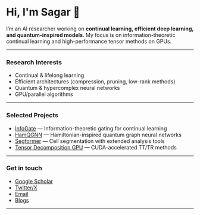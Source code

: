 # Hi, I'm Sagar 👋

I’m an AI researcher working on **continual learning, efficient deep learning, and quantum-inspired models**. My focus is on information-theoretic continual learning and high-performance tensor methods on GPUs.

---

### Research Interests
- Continual & lifelong learning  
- Efficient architectures (compression, pruning, low-rank methods)  
- Quantum & hypercomplex neural networks  
- GPU/parallel algorithms  

---

### Selected Projects
- [InfoGate](https://github.com/...) — Information-theoretic gating for continual learning  
- [HamQGNN](https://github.com/...) — Hamiltonian-inspired quantum graph neural networks  
- [Segformer](https://github.com/...) — Cell segmentation with extended analysis tools  
- [Tensor Decomposition GPU](https://github.com/...) — CUDA-accelerated TT/TR methods  

---

### Get in touch
- [Google Scholar](https://scholar.google.com/citations?user=bxO69X0AAAAJ&hl)  
- [Twitter/X](https://x.com/SagarPr4kash)  
- [Email](mailto:sagarbarad118@gmail.com)
- [Blogs](https://astraflaneur.github.io/studio.notes/)

---
